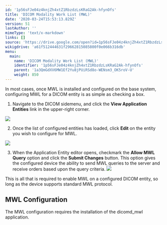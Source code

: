 ```yaml
---
id: '1p56sFJe04z4knjZh4xtZ1RbzdzLsKRaG2Ak-hfynOfs'
title: 'DICOM Modality Work List (MWL)'
date: '2020-03-24T15:53:13.829Z'
version: 51
lastAuthor: ''
mimeType: 'text/x-markdown'
links: []
source: 'https://drive.google.com/open?id=1p56sFJe04z4knjZh4xtZ1RbzdzLsKRaG2Ak-hfynOfs'
wikigdrive: 'a61f512444631f29662815085800f0e066b316db'
menu:
  main:
    name: 'DICOM Modality Work List (MWL)'
    identifier: '1p56sFJe04z4knjZh4xtZ1RbzdzLsKRaG2Ak-hfynOfs'
    parent: '1a3QmGdXV6MW1Ef2Yu8jPUiRSd8o-WENsm3_OK5roV-U'
    weight: 850
---
```

In most cases, once MWL is installed and configured on the base system, configuring MWL for a DICOM entity is as simple as checking a box.
1. Navigate to the DICOM sidemenu, and click the <strong>View Application Entities</strong> link in the upper-right corner.

  
![](../dicom-modality-work-list-mwl.assets/10000201000006400000029A91D47FB6CCC283CB.png)  


2. Once the list of configured entities has loaded, click <strong>Edit</strong> on the entity you wish to configure for MWL.

  
![](../dicom-modality-work-list-mwl.assets/100002010000064000000318AC447FC38858D6DB.png)  


3. When the Application Entity editor opens, checkmark the <strong>Allow MWL Query</strong> option and click the <strong>Submit Changes</strong> button. This option gives the configured device the ability to send MWL queries to the server and receive orders based upon the query criteria.
   <img src="../dicom-modality-work-list-mwl.assets/100002010000064000000439F1C402DE29DB40BB.png" />

This is all that is required to enable MWL on a configured DICOM entity, so long as the device supports standard MWL protocol.
  
## MWL Configuration  
  
The MWL configuration requires the installation of the dicomd_mwl application. 
